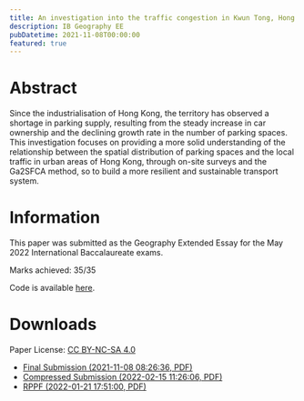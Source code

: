 ```yaml
---
title: An investigation into the traffic congestion in Kwun Tong, Hong Kong.
description: IB Geography EE
pubDatetime: 2021-11-08T00:00:00
featured: true
---
```


# Abstract

Since the industrialisation of Hong Kong, the territory has observed a shortage in parking supply, resulting from the steady increase in car ownership and the declining growth rate in the number of parking spaces. This investigation focuses on providing a more solid understanding of the relationship between the spatial distribution of parking spaces and the local traffic in urban areas of Hong Kong, through on-site surveys and the Ga2SFCA method, so to build a more resilient and sustainable transport system.

# Information

This paper was submitted as the Geography Extended Essay for the May 2022 International Baccalaureate exams.

Marks achieved: 35/35

Code is available [here](https://github.com/cathaypacific8747/ibo).

# Downloads

Paper License: [CC BY-NC-SA 4.0](https://creativecommons.org/licenses/by-nc-sa/4.0/)

- [Final Submission (2021-11-08 08:26:36, PDF)](https://assets.ylcheung.com/papers/0/GeoEE_raw.pdf)
- [Compressed Submission (2022-02-15 11:26:06, PDF)](https://assets.ylcheung.com/papers/0/GeoEE_compressed.pdf)
- [RPPF (2022-01-21 17:51:00, PDF)](https://assets.ylcheung.com/papers/0/GeoEE_RPPF.pdf)
